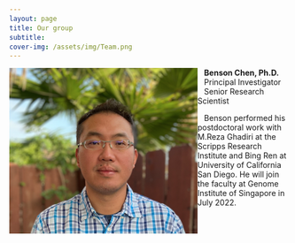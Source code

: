 ```yaml
---
layout: page
title: Our group
subtitle: 
cover-img: /assets/img/Team.png
---
```


<img alt="Benson Chen, PhD" align="left" src="/assets/img/Benson3.png" width="340" height="300"/>
&nbsp;&nbsp;&nbsp;<b>Benson Chen, Ph.D.</b><br>
&nbsp;&nbsp;&nbsp;Principal Investigator<br>
&nbsp;&nbsp;&nbsp;Senior Research Scientist<br>

&nbsp;&nbsp;&nbsp;Benson performed his postdoctoral work with M.Reza Ghadiri at the Scripps Research Institute and Bing Ren at University of California San Diego. He will join the faculty at Genome Institute of Singapore in July 2022.<br>
<br><br><br>

